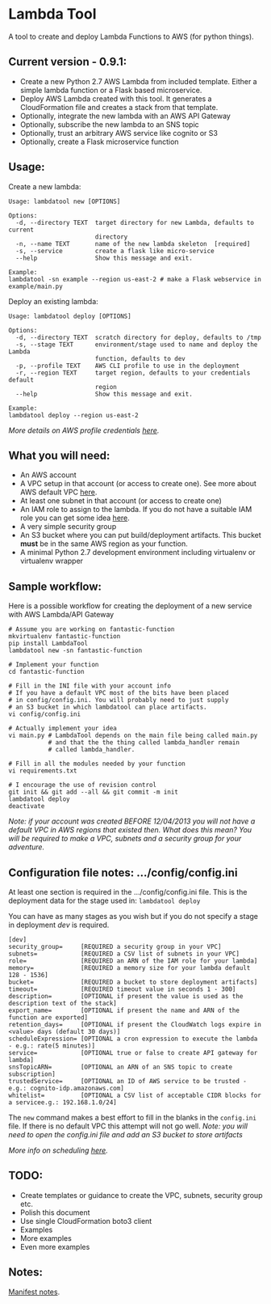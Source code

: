 # Lambda Tool
A tool to create and deploy Lambda Functions to AWS (for python things).


## Current version - 0.9.1:

* Create a new Python 2.7 AWS Lambda from included template. Either a simple lambda function or a Flask based microservice.
* Deploy AWS Lambda created with this tool. It generates a CloudFormation file and creates a stack from that template.
* Optionally, integrate the new lambda with an AWS API Gateway
* Optionally, subscribe the new lambda to an SNS topic
* Optionally, trust an arbitrary AWS service like cognito or S3
* Optionally, create a Flask microservice function

## Usage:
Create a new lambda:
```
Usage: lambdatool new [OPTIONS]

Options:
  -d, --directory TEXT  target directory for new Lambda, defaults to current
                        directory
  -n, --name TEXT       name of the new lambda skeleton  [required]
  -s, --service         create a flask like micro-service
  --help                Show this message and exit.

Example:
lambdatool -sn example --region us-east-2 # make a Flask webservice in example/main.py
```

Deploy an existing lambda:
```
Usage: lambdatool deploy [OPTIONS]

Options:
  -d, --directory TEXT  scratch directory for deploy, defaults to /tmp
  -s, --stage TEXT      environment/stage used to name and deploy the Lambda
                        function, defaults to dev
  -p, --profile TEXT    AWS CLI profile to use in the deployment
  -r, --region TEXT     target region, defaults to your credentials default
                        region
  --help                Show this message and exit.
  
Example:
lambdatool deploy --region us-east-2 
```
*More details on AWS profile credentials [here](http://docs.aws.amazon.com/cli/latest/userguide/cli-chap-getting-started.html).*


## What you will need:

* An AWS account
* A VPC setup in that account (or access to create one). See more about AWS default VPC [here](http://docs.aws.amazon.com/AmazonVPC/latest/UserGuide/default-vpc.html). 
* At least one subnet in that account (or access to create one)
* An IAM role to assign to the lambda. If you do not have a suitable IAM role you can get some idea [here](http://docs.aws.amazon.com/lambda/latest/dg/vpc-rds-create-iam-role.html).
* A very simple security group
* An S3 bucket where you can put build/deployment artifacts. This bucket **must** be in the same AWS region as your function.
* A minimal Python 2.7 development environment including virtualenv or virtualenv wrapper

## Sample workflow:

Here is a possible workflow for creating the deployment of a new service with AWS Lambda/API Gateway
```
# Assume you are working on fantastic-function
mkvirtualenv fantastic-function
pip install LambdaTool
lambdatool new -sn fantastic-function

# Implement your function
cd fantastic-function

# Fill in the INI file with your account info
# If you have a default VPC most of the bits have been placed
# in config/config.ini. You will probably need to just supply
# an S3 bucket in which lambdatool can place artifacts.
vi config/config.ini

# Actually implement your idea
vi main.py # LambdaTool depends on the main file being called main.py
           # and that the the thing called lambda_handler remain 
           # called lambda_handler.

# Fill in all the modules needed by your function
vi requirements.txt

# I encourage the use of revision control 
git init && git add --all && git commit -m init
lambdatool deploy
deactivate
```

*Note: if your account was created BEFORE 12/04/2013 you will not have a default VPC in AWS regions that existed then. What does this mean? You will be required to make a VPC, subnets and a security group for your adventure.*

## Configuration file notes: .../config/config.ini
At least one section is required in the .../config/config.ini file. This is the deployment data for the stage used in:
```lambdatool deploy```

You can have as many stages as you wish but if you do not specify a stage in deployment *dev* is required.

```
[dev]
security_group=     [REQUIRED a security group in your VPC]
subnets=            [REQUIRED a CSV list of subnets in your VPC]
role=               [REQUIRED an ARN of the IAM role for your lambda]
memory=             [REQUIRED a memory size for your lambda default 128 - 1536]
bucket=             [REQUIRED a bucket to store deployment artifacts]
timeout=            [REQUIRED timeout value in seconds 1 - 300]
description=        [OPTIONAL if present the value is used as the description text of the stack]
export_name=        [OPTIONAL if present the name and ARN of the function are exported]
retention_days=     [OPTIONAL if present the CloudWatch logs expire in <value> days (default 30 days)]
scheduleExpression= [OPTIONAL a cron expression to execute the lambda - e.g.: rate(5 minutes)]
service=            [OPTIONAL true or false to create API gateway for lambda]
snsTopicARN=        [OPTIONAL an ARN of an SNS topic to create subscription]
trustedService=     [OPTIONAL an ID of AWS service to be trusted - e.g.: cognito-idp.amazonaws.com]
whitelist=          [OPTIONAL a CSV list of acceptable CIDR blocks for a servicee.g.: 192.168.1.0/24]
```

The ```new``` command makes a best effort to fill in the blanks in the ```config.ini``` file. If there is no default VPC this attempt
will not go well. *Note: you will need to open the config.ini file and add an S3 bucket to store artifacts*

*More info on scheduling [here](http://docs.aws.amazon.com/lambda/latest/dg/tutorial-scheduled-events-schedule-expressions.html).*


## TODO:

* Create templates or guidance to create the VPC, subnets, security group etc.
* Polish this document
* Use single CloudFormation boto3 client
* Examples
* More examples
* Even more examples


## Notes:
[Manifest notes](http://python-packaging.readthedocs.io/en/latest/non-code-files.html "Title").
